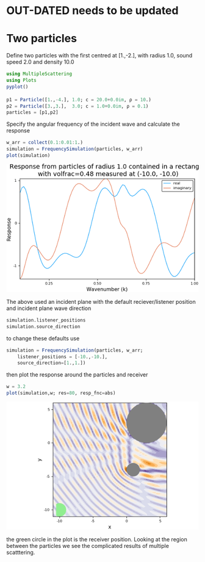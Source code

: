 # OUT-DATED needs to be updated

# Two particles

Define two particles with the first centred at [1.,-2.], with radius 1.0, sound speed 2.0 and density 10.0
```julia
using MultipleScattering
using Plots
pyplot()

p1 = Particle([1.,-4.], 1.0; c = 20.0+0.0im, ρ = 10.)
p2 = Particle([3.,3.],  3.0; c = 1.0+0.0im, ρ = 0.1)
particles = [p1,p2]
```

Specify the angular frequency of the incident wave and calculate the response
```julia
w_arr = collect(0.1:0.01:1.)
simulation = FrequencySimulation(particles, w_arr)
plot(simulation)
```
![Plot against frequency](plot_simulation.png)

The above used an incident plane with the default reciever/listener position and incident plane wave direction
```julia
simulation.listener_positions
simulation.source_direction
```
to change these defaults use
```julia
simulation = FrequencySimulation(particles, w_arr;
    listener_positions = [-10.,-10.],
    source_direction=[1.,1.])
```
then plot the response around the particles and receiver
```julia
w = 3.2
plot(simulation,w; res=80, resp_fnc=abs)
```
![Plot absolute value of wave field](plot_field.png)

the green circle in the plot is the receiver position. Looking at the region between the particles we see the complicated results of multiple scatttering.
